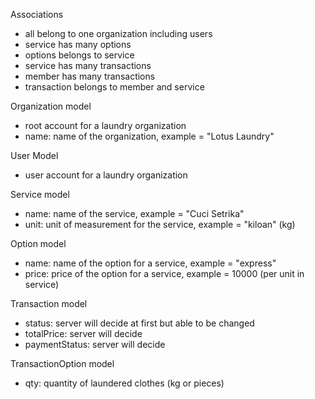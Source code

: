 Associations

- all belong to one organization including users
- service has many options
- options belongs to service
- service has many transactions
- member has many transactions
- transaction belongs to member and service

Organization model

- root account for a laundry organization
- name: name of the organization, example = "Lotus Laundry"

User Model

- user account for a laundry organization

Service model

- name: name of the service, example = "Cuci Setrika"
- unit: unit of measurement for the service, example = "kiloan" (kg)

Option model

- name: name of the option for a service, example = "express"
- price: price of the option for a service, example = 10000 (per unit in service)

Transaction model

- status: server will decide at first but able to be changed
- totalPrice: server will decide
- paymentStatus: server will decide

TransactionOption model

- qty: quantity of laundered clothes (kg or pieces)
